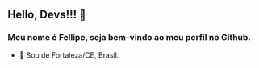 ## Hello, Devs!!! 👋

### Meu nome é Fellipe, seja bem-vindo ao meu perfil no Github.

* 📍 Sou de Fortaleza/CE, Brasil.
